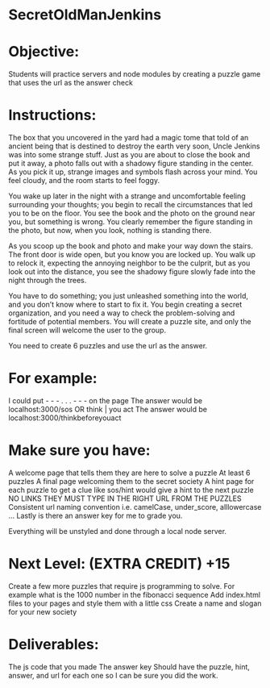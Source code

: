 # SecretOldManJenkins
 
# Objective:

Students will practice servers and node modules by creating a puzzle game that uses the url as the answer check

 

# Instructions: 

The box that you uncovered in the yard had a magic tome that told of an ancient being that is destined to destroy the earth very soon, Uncle Jenkins was into some strange stuff. Just as you are about to close the book and put it away, a photo falls out with a shadowy figure standing in the center. As you pick it up, strange images and symbols flash across your mind. You feel cloudy, and the room starts to feel foggy. 

 

You wake up later in the night with a strange and uncomfortable feeling surrounding your thoughts; you begin to recall the circumstances that led you to be on the floor. You see the book and the photo on the ground near you, but something is wrong. You clearly remember the figure standing in the photo, but now, when you look, nothing is standing there. 

 

As you scoop up the book and photo and make your way down the stairs. The front door is wide open, but you know you are locked up. You walk up to relock it, expecting the annoying neighbor to be the culprit, but as you look out into the distance, you see the shadowy figure slowly fade into the night through the trees. 

 

You have to do something; you just unleashed something into the world, and you don’t know where to start to fix it. You begin creating a secret organization, and you need a way to check the problem-solving and fortitude of potential members. You will create a puzzle site, and only the final screen will welcome the user to the group. 

 

You need to create 6 puzzles and use the url as the answer. 

# For example:

I could put - - - . . . - - - on the page
The answer would be localhost:3000/sos
OR  think | you act
The answer would be localhost:3000/thinkbeforeyouact
 

# Make sure you have:

 A welcome page that tells them they are here to solve a puzzle
At least 6 puzzles
A final page welcoming them to the secret society
A hint page for each puzzle to get a clue like sos/hint would give a hint to the next puzzle
NO LINKS THEY MUST TYPE IN THE RIGHT URL FROM THE PUZZLES
Consistent url naming convention i.e. camelCase, under_score, alllowercase …
Lastly is there an answer key for me to grade you. 
 

Everything will be unstyled and done through a local node server.




# Next Level: (EXTRA CREDIT) +15

Create a few more puzzles that require js programming to solve. 
For example what is the 1000 number in the fibonacci sequence
Add index.html files to your pages and style them with a little css
Create a name and slogan for your new society
 

# Deliverables: 

The js code that you made
The answer key 
Should have the puzzle, hint, answer, and url for each one so I can be sure you did the work. 